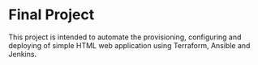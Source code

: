 # Final Project
This project is intended to automate the provisioning, configuring and deploying of simple HTML web application using Terraform, Ansible and Jenkins.
